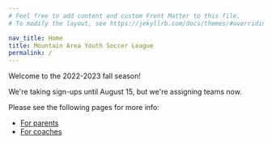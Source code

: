 ```yaml
---
# Feel free to add content and custom Front Matter to this file.
# To modify the layout, see https://jekyllrb.com/docs/themes/#overriding-theme-defaults

nav_title: Home
title: Mountain Area Youth Soccer League
permalink: /
---
```


Welcome to the 2022-2023 fall season!

We're taking sign-ups until August 15, but we're assigning teams now.

Please see the following pages for more info:

* [For parents](/parents/)
* [For coaches](/coaches/)
